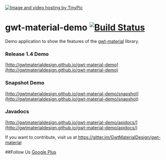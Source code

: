 <a href="http://tinypic.com?ref=15x8ehd" target="_blank"><img src="http://i65.tinypic.com/15x8ehd.png" border="0" alt="Image and video hosting by TinyPic"></a>
# gwt-material-demo [![Build Status](https://travis-ci.org/GwtMaterialDesign/gwt-material-demo.svg?branch=master)](https://travis-ci.org/GwtMaterialDesign/gwt-material-demo)
Demo application to show the features of the [gwt-material](https://github.com/GwtMaterialDesign/gwt-material) library.

### Release 1.4 Demo
[http://gwtmaterialdesign.github.io/gwt-material-demo](http://gwtmaterialdesign.github.io/gwt-material-demo)

### Snapshot Demo
[http://gwtmaterialdesign.github.io/gwt-material-demo/snapshot](http://gwtmaterialdesign.github.io/gwt-material-demo/snapshot)

### Javadocs
[http://gwtmaterialdesign.github.io/gwt-material-demo/apidocs/](http://gwtmaterialdesign.github.io/gwt-material-demo/apidocs/)

If you want to contribute, visit us at https://gitter.im/GwtMaterialDesign/gwt-material

##Follow Us
<a href="https://plus.google.com/u/0/communities/108005250093449814286"> Google Plus</a>
